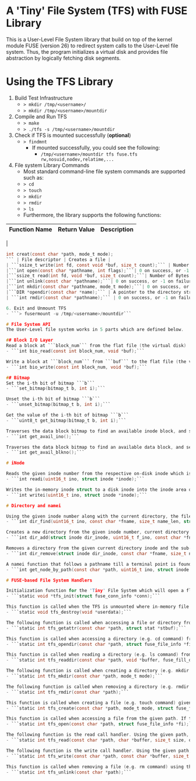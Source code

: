 # A 'Tiny' File System (TFS)  with FUSE Library

This is a User-Level File System library that build on top of the kernel module FUSE (version 26) to redirect system calls to the User-Level file system. Thus, the program initializes a virtual disk and provides file abstraction by logically fetching disk segments.

# Using the TFS Library

 1. Build Test Infrastructure
	- ```> mkdir /tmp/<username>/``` 
	- ```> mkdir /tmp/<username>/mountdir``` 
 2. Compile and Run TFS
	- ```> make``` 
	- ```> ./tfs -s /tmp/<username>/mountdir``` 
3. Check if TFS is mounted successfully (**optional**)
	- ```> findmnt``` 
		- If mounted successfully, you could see the following:
			- ```/tmp/<username>/mountdir tfs fuse.tfs rw,nosuid,nodev,relatime,...```
4. File system Library Commands
	- Most standard command-line file system commands are supported such as:
	- ```> cd```
	- ```> touch```
	- ```> mkdir```
	- ```> rmdir```
	- ```> ls```
	- Furthermore, the library supports the following functions:

| Function Name | Return Value | Description |
|--|--|--|
| 
```C 
int creat(const char *path, mode_t mode);
``` | File descriptor | Creates a file |
| ```ssize_t write(int fd, const void *buf, size_t count);``` | Number of bytes written | Writes to the given file descriptor |
|```int open(const char *pathname, int flags);```| 0 on success, or -1 on failure | Open a file for reading |
|```ssize_t read(int fd, void *buf, size_t count);```| Number of Bytes Read | Read from the given file descriptor |
|```int unlink(const char *pathname);```| 0 on success, or -1 on failure | Deletes a name from the filesystem |
|```int mkdir(const char *pathname, mode_t mode);```| 0 on success, or -1 on failure | Creates a directory |
|```DIR *opendir(const char *name);``` | A pointer to the directory stream on success, or ```NULL``` on failure | Opens the given directory the stream |
| ```int rmdir(const char *pathname);``` | 0 on success, or -1 on failure | Deletes a directory which must be empty |

6. Exit and Unmount TFS
- ```> fusermount -u /tmp/<username>/mountdir```

# File System API 
The User-Level file system works in 5 parts which are defined below.

## Block I/O Layer
Read a block at ```block_num``` from the flat file (the virtual disk)  to ```buf```
- ```int bio_read(const int block_num, void *buf);```

Write a block at ```block_num``` from ```buf``` to the flat file (the virtual disk) 
- ```int bio_write(const int block_num, void *buf);```

## Bitmap
Set the i-th bit of bitmap ```b```
- ```set_bitmap(bitmap_t b, int i);```

Unset the i-th bit of bitmap ```b```
- ```unset_bitmap(bitmap_t b, int i);```

Get the value of the i-th bit of bitmap ```b```
- ```uint8_t get_bitmap(bitmap_t b, int i);```

Traverses the data block bitmap to find an available inode block, and sets this inode in the bitmap before returning the inode number (or -1 on failure).
- ```int get_avail_ino();```

Traverses the data block bitmap to find an available data block, and sets this data bock in the bitmap before returning the data block number (or -1 on failure).
- ```int get_avail_blkno();```

# iNode

Reads the given inode number from the respective on-disk inode which is mapped to an inode area of the flat file (the virtual disk) to an in-memory inode (```struct inode```)
- ```int readi(uint16_t ino, struct inode *inode);```

Writes the in-memory inode struct to a disk inode into the inode area of the flat file (the virtual disk) using the given inode number as input.
- ```int writei(uint16_t ino, struct inode *inode);```

# Directory and namei

Using the given inode number along with the current directory, the file name or sub-directory and its length, the function reads all direct entries of the current directory to see if the intended file or sub-directory exists. If it does exist, the parameters are loaded into ```struct direct *dirent```
- ```int dir_find(uint16_t ino, const char *fname, size_t name_len, struct dirent *dirent);```

Creates a new directory from the given inode number, current directory inode, and the name to write a new directory entry to the current directory.
- ```int dir_add(struct inode dir_inode, uint16_t f_ino, const char *fname, size_t name_len);```

Removes a directory from the given current directory inode and the sub-directory to be deleted.
- ```int dir_remove(struct inode dir_inode, const char *fname, size_t name_len);```

A namei function that follows a pathname till a terminal point is found from the given path and the root inode number of the path. The funvtion calls ```int dir_find()``` to look up each path component before finally reading the inode of the terminal point into ```struct inode *inode```.
- ```int get_node_by_path(const char *path, uint16_t ino, struct inode *inode);```

# FUSE-based File System Handlers

Initialization function for the 'Tiny' File System which will open a flat file (the virtual disk) and reads a super block into memory. If the flat file does not exist (the virtual disk is not formatted), then it will call ```tfs_mkfs()``` to format the virtual disk which partitions the flat file into a superblock, inode, bitmap, and data block region. Furthermore, memory is allocation for the file system data structures.  
- ```static void *tfs_init(struct fuse_conn_info *conn);```

This function is called when the TFS is unmounted where in-memory file system data structures are de-allocated before closing the flat file (the virtual disk).
- ```static void tfs_destroy(void *userdata);```

The following function is called when accessing a file or directory from the given path to provide stats such as inode permission, size, number of references, etc. If the path is valid, information is loaded into ```struct stat *stbuf```.
- ```static int tfs_getattr(const char *path, struct stat *stbuf);```

This function is called when accessing a directory (e.g. cd command) from the given path of a directory. The function returns 0 is the path is valid, or -1 if it is invalid.
- ```static int tfs_opendir(const char *path, struct fuse_file_info *fi);```

This function is called when reading a directory (e.g. ls command) from the given path of a directory. The function returns 0 is the path is valid, or -1 if it is invalid.
- ```static int tfs_readdir(const char *path, void *buffer, fuse_fill_dir_t filler, off_t offset, struct fuse_file_info *fi);```

The following function is called when creating a directory (e.g. mkdir command) from the given path and mode.
- ```static int tfs_mkdir(const char *path, mode_t mode);```

The following function is called when removing a directory (e.g. rmdir command) from the given path and mode.
- ```static int tfs_rmdir(const char *path);```

This function is called when creating a file (e.g. touch command) given the path and mode. If the base name is a valid file name, then a new directory entry is added is added, an inode is allocated, and the bitmaps are updated.
- ```static int tfs_create(const char *path, mode_t mode, struct fuse_file_info *fi);```

This function is called when accessing a file from the given path. If the path is valid, then 0 is returned—otherwise, -1 is returned.
- ```static int tfs_open(const char *path, struct fuse_file_info *fi);```

The following function is the read call handler. Using the given path, size, and offset, the corresponding inode and data blocks are retrieved and loaded into the memory area pointed to by the ```char *buffer``` using direct and indirect file system pointers.
- ```static int tfs_read(const char *path, char *buffer, size_t size, off_t offset, struct fuse_file_info *fi);```

The following function is the write call handler. Using the given path, size, and offset, the inode and data blocks are retrieved and loaded into the memory area pointed to by the ```char *buffer``` and the data is written to the corresponding data blocks using direct and indirect file system pointers.
- ```static int tfs_write(const char *path, const char *buffer, size_t size, off_t offset, struct fuse_file_info *fi);```

This function is called when removing a file (e.g. rm command) using the given path as input. The function return -1 if the file does not exist.
- ```static int tfs_unlink(const char *path);```
